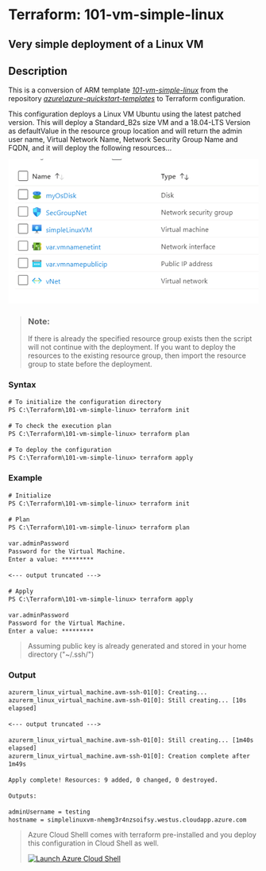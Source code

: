 # Terraform: 101-vm-simple-linux

## Very simple deployment of a Linux VM 

## Description
This is a conversion of ARM template *[101-vm-simple-linux](https://github.com/Azure/azure-quickstart-templates/tree/master/101-vm-simple-linux)* from the repository *[azure\azure-quickstart-templates](https://https://github.com/Azure/azure-quickstart-templates)* to Terraform configuration.

This configuration deploys a Linux VM Ubuntu using the latest patched version. This will deploy a Standard_B2s size VM and a 18.04-LTS Version as defaultValue in the resource group location and will return the admin user name, Virtual Network Name, Network Security Group Name and FQDN, and it will deploy the following resources...

![output](simplelinux.png)

> ### Note:
> If there is already the specified resource group exists then the script will not continue with the deployment. If you want to deploy the resources to the existing resource group, then import the resource group to state before the deployment.

### Syntax
```
# To initialize the configuration directory
PS C:\Terraform\101-vm-simple-linux> terraform init 

# To check the execution plan
PS C:\Terraform\101-vm-simple-linux> terraform plan

# To deploy the configuration
PS C:\Terraform\101-vm-simple-linux> terraform apply
```  

### Example
```
# Initialize
PS C:\Terraform\101-vm-simple-linux> terraform init 

# Plan
PS C:\Terraform\101-vm-simple-linux> terraform plan

var.adminPassword
Password for the Virtual Machine.
Enter a value: *********

<--- output truncated --->

# Apply
PS C:\Terraform\101-vm-simple-linux> terraform apply 

var.adminPassword
Password for the Virtual Machine.
Enter a value: *********
```

>Assuming public key is already generated and stored in your home directory ("~/.ssh/")

### Output
```
azurerm_linux_virtual_machine.avm-ssh-01[0]: Creating...
azurerm_linux_virtual_machine.avm-ssh-01[0]: Still creating... [10s elapsed]

<--- output truncated --->

azurerm_linux_virtual_machine.avm-ssh-01[0]: Still creating... [1m40s elapsed]
azurerm_linux_virtual_machine.avm-ssh-01[0]: Creation complete after 1m49s 

Apply complete! Resources: 9 added, 0 changed, 0 destroyed.

Outputs:

adminUsername = testing
hostname = simplelinuxvm-nhemg3r4nzsoifsy.westus.cloudapp.azure.com
```

>Azure Cloud Shelll comes with terraform pre-installed and you deploy this configuration in Cloud Shell as well.
>
>[![](https://shell.azure.com/images/launchcloudshell.png "Launch Azure Cloud Shell")](https://shell.azure.com)